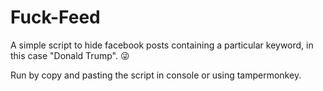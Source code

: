 # Fuck-Feed
A simple script to hide facebook posts containing a particular keyword, in this case "Donald Trump". :stuck_out_tongue_winking_eye:

Run by copy and pasting the script in console or using tampermonkey.
